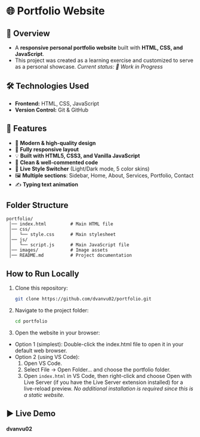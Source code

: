# 🌐 Portfolio Website
## 📌 Overview
- A **responsive personal portfolio website** built with **HTML, CSS, and JavaScript**.  
- This project was created as a learning exercise and customized to serve as a personal showcase.
_Current status: 🚧 Work in Progress_
## 🛠️ Technologies Used
- **Frontend:** HTML, CSS, JavaScript  
- **Version Control:** Git & GitHub  
## 🚀 Features
- 🎨 **Modern & high-quality design**
- 📱 **Fully responsive layout**
- 💡 **Built with HTML5, CSS3, and Vanilla JavaScript**
- 🧹 **Clean & well-commented code**
- 🎨 **Live Style Switcher** (Light/Dark mode, 5 color skins)
- 🖼️ **Multiple sections**: Sidebar, Home, About, Services, Portfolio, Contact
- ✍️ **Typing text animation** 
## Folder Structure
```plaintext
portfolio/
 │── index.html         # Main HTML file
 │── css/
 │   └── style.css      # Main stylesheet
 │── js/
 │   └── script.js      # Main JavaScript file
 │── images/            # Image assets
 │── README.md          # Project documentation
```
## How to Run Locally

1. Clone this repository:

   ```bash
   git clone https://github.com/dvanvu02/portfolio.git
   ```


2. Navigate to the project folder:
    ```bash
    cd portfolio
    ```


3. Open the website in your browser:
- Option 1 (simplest): Double-click the index.html file to open it in your default web browser.
- Option 2 (using VS Code):
    1. Open VS Code.
    2. Select File → Open Folder... and choose the portfolio folder.
    3. Open `index.html` in VS Code, then right-click and choose Open with Live Server (if you have the Live Server extension installed) for a live-reload preview.
*No additional installation is required since this is a static website.*


## ▶️ Live Demo



#### dvanvu02